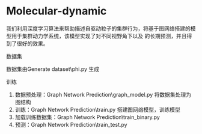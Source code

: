 # Molecular-dynamic
我们利用深度学习算法来帮助描述自驱动粒子的集群行为，将基于图网络搭建的模型用于集群动力学系统，该模型实现了对不同视野角下以及 的长期预测，并且得到了很好的效果。


数据集

数据集由Generate dataset\phi.py 生成


训练
1. 数据预处理：Graph Network Prediction\graph_model.py
将数据集处理为图结构
2. 训练：Graph Network Prediction\train.py
搭建图网络模型，训练模型
3. 加载训练数据集：Graph Network Prediction\train_binary.py
4. 预测：Graph Network Prediction\train_test.py
